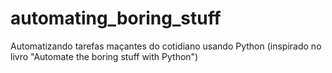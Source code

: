 # automating_boring_stuff
Automatizando tarefas maçantes do cotidiano usando Python (inspirado no livro "Automate the boring stuff with Python")
